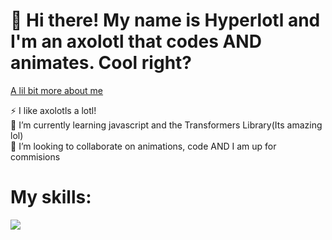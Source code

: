 <h1>👋  Hi there! My name is Hyperlotl and I'm an axolotl that codes AND animates. Cool right?</h1>
<p><a href="Hyperlotl.github.io/pages/aboutme" target="_self">A lil bit more about me</a></p>
<p> </p>
⚡ I like axolotls a lotl!</br>
🌱 I’m currently learning javascript and the Transformers Library(Its amazing lol)</br>
💞️ I’m looking to collaborate on animations, code AND I am up for commisions</br>

<h1>My skills:</h1>

  <a href="https://skillicons.dev">
    <img src="https://skillicons.dev/icons?i=py,godot,js,ts,vscode,html,sketchup&perline=6" />
  </a><br>
<!---
- 👋 Hi, I’m @Hyperlotl
- 👀 I’m interested in ...
- 🌱 I’m currently learning ...
- 💞️ I’m looking to collaborate on ...
- 📫 How to reach me ...
- 😄 Pronouns: ...
- ⚡ Fun fact: ...


Hyperlotl/Hyperlotl is a ✨ special ✨ repository because its `README.md` (this file) appears on your GitHub profile.
You can click the Preview link to take a look at your changes.


--->
